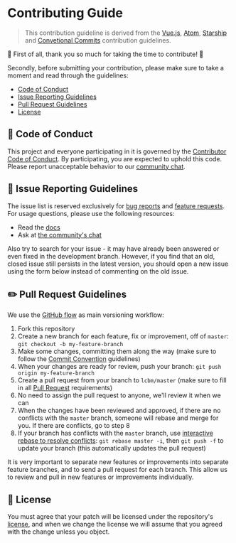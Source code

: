# Contributing Guide

> This contribution guideline is derived from the [Vue.js](https://github.com/vuejs/vue/blob/dev/.github/CONTRIBUTING.md), [Atom](https://github.com/atom/atom/blob/master/CONTRIBUTING.md), [Starship](https://github.com/starship/starship/blob/master/CONTRIBUTING.md) and [Convetional Commits](https://github.com/conventional-commits/conventionalcommits.org/blob/master/CONTRIBUTING.md) contribution guidelines.

:tada: First of all, thank you so much for taking the time to contribute! :tada:

Secondly, before submitting your contribution, please make sure to take a moment and read through the guidelines:

- [Code of Conduct](#code-of-conduct)
- [Issue Reporting Guidelines](#issue-reporting-guidelines)
- [Pull Request Guidelines](#pull-request-guidelines)
- [License](#license)

## 💚 Code of Conduct

This project and everyone participating in it is governed by the [Contributor Code of Conduct](CODE_OF_CONDUCT.md). By participating, you are expected to uphold this code. Please report unacceptable behavior to our [community chat](https://gitter.im/lcbm/community?utm_source=share-link&utm_medium=link&utm_campaign=share-link).

## 🚩 Issue Reporting Guidelines

The issue list is reserved exclusively for [bug reports](.github/ISSUE_TEMPLATE/BUG_REPORT.md) and [feature requests](.github/ISSUE_TEMPLATE/FEATURE_REQUEST.md). For usage questions, please use the following resources:

- Read the [docs](./README.md)
- Ask at [the community's chat](https://gitter.im/lcbm/community?utm_source=share-link&utm_medium=link&utm_campaign=share-link)

Also try to search for your issue - it may have already been answered or even fixed in the development branch. However, if you find that an old, closed issue still persists in the latest version, you should open a new issue using the form below instead of commenting on the old issue.

## ✏️ Pull Request Guidelines

We use the [GitHub flow](https://guides.github.com/introduction/flow/) as main versioning workflow:

1. Fork this repository
2. Create a new branch for each feature, fix or improvement, off of `master`: `git checkout -b my-feature-branch`
3. Make some changes, committing them along the way (make sure to follow the [Commit Convention](.github/COMMIT_CONVENTION.md) guidelines)
4. When your changes are ready for review, push your branch: `git push origin my-feature-branch`
5. Create a pull request from your branch to `lcbm/master` (make sure to fill in all [Pull Request](.github/PULL_REQUEST_TEMPLATE.md) requirements)
6. No need to assign the pull request to anyone, we'll review it when we can
7. When the changes have been reviewed and approved, if there are no conflicts with the `master` branch, someone will rebase and merge for you. If there are conflicts, go to step 8
8. If your branch has conflicts with the `master` branch, use [interactive rebase to resolve conflicts](https://help.github.com/en/github/using-git/resolving-merge-conflicts-after-a-git-rebase): `git rebase master -i`, then `git push -f` to update your branch (this automatically updates the pull request)

It is very important to separate new features or improvements into separate feature branches, and to send a pull request for each branch. This allow us to review and pull in new features or improvements individually.

## 📝 License

You must agree that your patch will be licensed under the repository's [license](LICENSE), and when we change the license we will assume that you agreed with the change unless you object.
